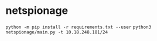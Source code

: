 # netspionage
`python -m pip install -r requirements.txt --user`
`python3 netspionage/main.py -t 10.18.248.181/24`